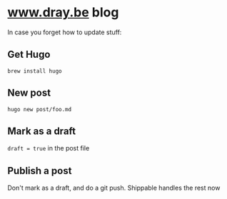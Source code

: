 # www.dray.be blog

In case you forget how to update stuff:

## Get Hugo
`brew install hugo`

## New post
`hugo new post/foo.md`

## Mark as a draft
`draft = true` in the post file

## Publish a post
Don't mark as a draft, and do a git push. Shippable handles the rest now
